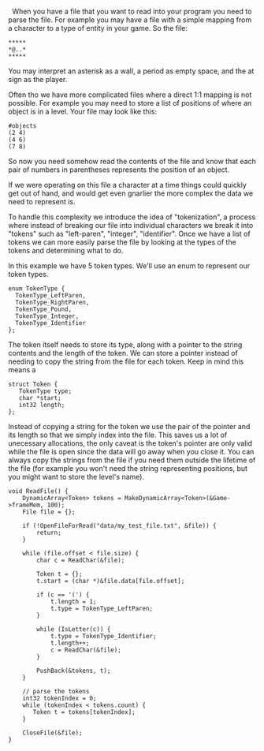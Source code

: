   When you have a file that you want to read into your program you need to parse the file. For example you may have a file with a simple mapping from a character to a type of entity in your game. So the file:
```
*****
*@..*
*****
```

You may interpret an asterisk as a wall, a period as empty space, and the at sign as the player.

Often tho we have more complicated files where a direct 1:1 mapping is not possible. For example you may need to store a list of positions of where an object is in a level. Your file may look like this:

```
#objects
(2 4)
(4 6)
(7 8)
```

So now you need somehow read the contents of the file and know that each pair of numbers in parentheses represents the position of an object. 

If we were operating on this file a character at a time things could quickly get out of hand, and would get even gnarlier the more complex the data we need to represent is.

To handle this complexity we introduce the idea of "tokenization", a process where instead of breaking our file into individual characters we break it into "tokens" such as "left-paren", "integer", "identifier". Once we have a list of tokens we can more easily parse the file by looking at the types of the tokens and determining what to do.


In this example we have 5 token types. We'll use an enum to represent our token types.

```
enum TokenType {
  TokenType_LeftParen,
  TokenType_RightParen,
  TokenType_Pound,
  TokenType_Integer,
  TokenType_Identifier
};
```

The token itself needs to store its type, along with a pointer to the string contents and the length of the token. We can store a pointer instead of needing to copy the string from the file for each token. Keep in mind this means a


```
struct Token {
   TokenType type;
   char *start;
   int32 length;
};
```

Instead of copying a string for the token we use the pair of the pointer and its length so that we simply index into the file. This saves us a lot of unecessary allocations, the only caveat is the token's pointer are only valid while the file is open since the data will go away when you close it. You can always copy the strings from the file if you need them outside the lifetime of the file (for example you won't need the string representing positions, but you might want to store the level's name). 

```
void ReadFile() {
    DynamicArray<Token> tokens = MakeDynamicArray<Token>(&Game->frameMem, 100);
    File file = {};

    if (!OpenFileForRead("data/my_test_file.txt", &file)) {
        return;
    }
    
    while (file.offset < file.size) {
        char c = ReadChar(&file);

        Token t = {};
        t.start = (char *)&file.data[file.offset];
  
        if (c == '(') {
            t.length = 1;
            t.type = TokenType_LeftParen;
        }

        while (IsLetter(c)) {
            t.type = TokenType_Identifier;
            t.length++;
            c = ReadChar(&file);
        }

        PushBack(&tokens, t);
    }
    
    // parse the tokens
    int32 tokenIndex = 0;
    while (tokenIndex < tokens.count) {
       Token t = tokens[tokenIndex];
    }

    CloseFile(&file);
}
```
